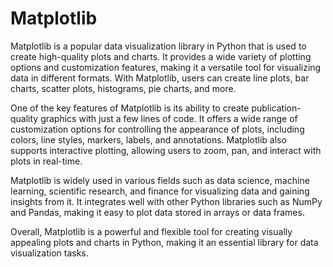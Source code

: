 <h1>Matplotlib</h1>
<p>Matplotlib is a popular data visualization library in Python that is used to create high-quality plots and charts. It provides a wide variety of plotting options and customization features, making it a versatile tool for visualizing data in different formats. With Matplotlib, users can create line plots, bar charts, scatter plots, histograms, pie charts, and more.</p>
<p>One of the key features of Matplotlib is its ability to create publication-quality graphics with just a few lines of code. It offers a wide range of customization options for controlling the appearance of plots, including colors, line styles, markers, labels, and annotations. Matplotlib also supports interactive plotting, allowing users to zoom, pan, and interact with plots in real-time.</p>
<p>Matplotlib is widely used in various fields such as data science, machine learning, scientific research, and finance for visualizing data and gaining insights from it. It integrates well with other Python libraries such as NumPy and Pandas, making it easy to plot data stored in arrays or data frames.</p>
<p>Overall, Matplotlib is a powerful and flexible tool for creating visually appealing plots and charts in Python, making it an essential library for data visualization tasks.</p>